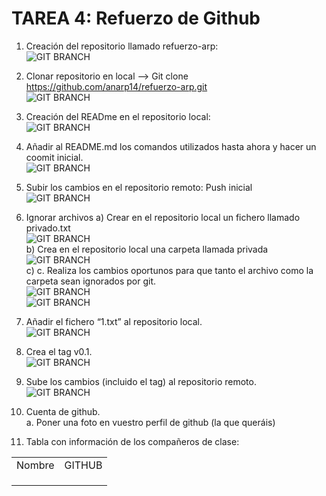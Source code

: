 
<h1>TAREA 4: Refuerzo de Github </h1>

1. Creación del repositorio llamado refuerzo-arp: <br/>
![GIT BRANCH](https://github.com/anarp14/refuerzo-arp/blob/master/CAPTURAS/captura%201.png) <br/>
2. Clonar repositorio en local --> Git clone https://github.com/anarp14/refuerzo-arp.git <br/>
![GIT BRANCH](https://github.com/anarp14/refuerzo-arp/blob/master/CAPTURAS/captura%202.png) <br/>
3. Creación del READme en el repositorio local: </br>
![GIT BRANCH](https://github.com/anarp14/refuerzo-arp/blob/master/CAPTURAS/captura%203.png) <br/>
4. Añadir al README.md los comandos utilizados hasta ahora y hacer un coomit inicial. <br/>
![GIT BRANCH](https://github.com/anarp14/refuerzo-arp/blob/master/CAPTURAS/captura%204.png) <br/>
5. Subir los cambios en el repositorio remoto: Push inicial </br>
![GIT BRANCH](https://github.com/anarp14/refuerzo-arp/blob/master/CAPTURAS/captura%205.png) <br/>
6. Ignorar archivos
a) Crear en el repositorio local un fichero llamado privado.txt <br/>
![GIT BRANCH](https://github.com/anarp14/refuerzo-arp/blob/master/CAPTURAS/captura%206.png) <br/>
b) Crea en el repositorio local una carpeta llamada privada <br/>
![GIT BRANCH](https://github.com/anarp14/refuerzo-arp/blob/master/CAPTURAS/captura%206.1.png) <br/>
c) c.	Realiza los cambios oportunos para que tanto el archivo como la carpeta sean ignorados por git. <br/>
![GIT BRANCH](https://github.com/anarp14/refuerzo-arp/blob/master/CAPTURAS/captura%206.2.png) <br/>
![GIT BRANCH](https://github.com/anarp14/refuerzo-arp/blob/master/CAPTURAS/captura%206.3.png) <br/>
7. Añadir el fichero “1.txt” al repositorio local. <br/>
![GIT BRANCH](https://github.com/anarp14/refuerzo-arp/blob/master/CAPTURAS/captura%207.png) <br/>
8. Crea el tag v0.1. <br/>
![GIT BRANCH](https://github.com/anarp14/refuerzo-arp/blob/master/CAPTURAS/captura%208.png) <br/>
9. Sube los cambios (incluido el tag) al repositorio remoto. <br/>
![GIT BRANCH](https://github.com/anarp14/refuerzo-arp/blob/master/CAPTURAS/captura%209.png) <br/>
10.	 Cuenta de github. <br/>
a.	Poner una foto en vuestro perfil de github (la que queráis) <br/>


12. Tabla con información de los compañeros de clase:

<table>
	<tbody>
		<tr>
			<td> Nombre</td>
			<td>GITHUB</td>
		</tr>
		<tr>
			<td></td>
			<td></td>
		</tr>
		<tr>
			<td></td>
			<td></td>
		</tr>
		<tr>
			<td></td>
			<td></td>
		</tr>
	</tbody>
</table>

